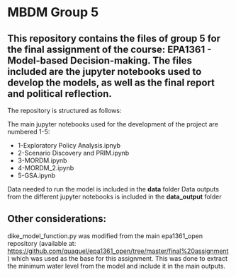 # MBDM Group 5
## This repository contains the files of group 5 for the final assignment of the course: EPA1361 - Model-based Decision-making. The files included are the jupyter notebooks used to develop the models, as well as the final report and political reflection. 
The repository is structured as follows: 

The main jupyter notebooks used for the development of the project are numbered 1-5: 
- 1-Exploratory Policy Analysis.ipnyb
- 2-Scenario Discovery and PRIM.ipynb
- 3-MORDM.ipynb
- 4-MORDM_2.ipynb
- 5-GSA.ipynb

Data needed to run the model is included in the **data** folder 
Data outputs from the different jupyter notebooks is included in the **data_output** folder

## Other considerations: 
dike_model_function.py was modified from the main epa1361_open repository (available at: https://github.com/quaquel/epa1361_open/tree/master/final%20assignment) which was used as the base for this assignment. 
This was done to extract the minimum water level from the model and include it in the main outputs. 
